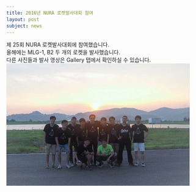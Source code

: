 ```yaml
---
title: 2016년 NURA 로켓발사대회 참여
layout: post
subject: news
---
```

제 25회 NURA 로켓발사대회에 참여했습니다.<br/>
올해에는 MLG-1, B2 두 개의 로켓을 발사했습니다.<br/>
다른 사진들과 발사 영상은 Gallery 탭에서 확인하실 수 있습니다.
<br/>
<img src="/assets/acts/front.jpg" width="480" height="320"/>
